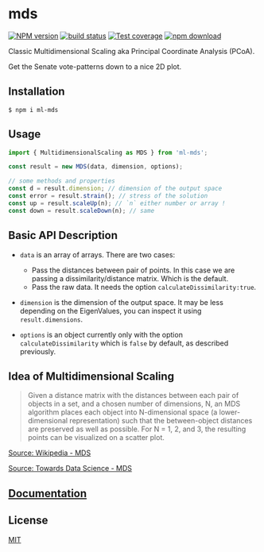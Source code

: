 # mds

[![NPM version][npm-image]][npm-url]
[![build status][ci-image]][ci-url]
[![Test coverage][codecov-image]][codecov-url]
[![npm download][download-image]][download-url]

Classic Multidimensional Scaling aka Principal Coordinate Analysis (PCoA).

Get the Senate vote-patterns down to a nice 2D plot.

## Installation

`$ npm i ml-mds`

## Usage

```js
import { MultidimensionalScaling as MDS } from 'ml-mds';

const result = new MDS(data, dimension, options);

// some methods and properties
const d = result.dimension; // dimension of the output space
const error = result.strain(); // stress of the solution
const up = result.scaleUp(n); // `n` either number or array !
const down = result.scaleDown(n); // same
```

## Basic API Description

- `data` is an array of arrays. There are two cases:

  - Pass the distances between pair of points.
    In this case we are passing a dissimilarity/distance matrix. Which is the default.
  - Pass the raw data. It needs the option `calculateDissimilarity:true`.

- `dimension` is the dimension of the output space. It may be less depending on the EigenValues, you can inspect it using `result.dimensions`.

- `options` is an object currently only with the option `calculateDissimilarity` which is `false` by default, as described previously.

## Idea of Multidimensional Scaling

> Given a distance matrix with the distances between each pair of objects in a set, and a chosen number of dimensions, N, an MDS algorithm places each object into N-dimensional space (a lower-dimensional representation) such that the between-object distances are preserved as well as possible. For N = 1, 2, and 3, the resulting points can be visualized on a scatter plot.

[Source: Wikipedia - MDS](https://en.wikipedia.org/wiki/Multidimensional_scaling)


[Source: Towards Data Science - MDS](https://towardsdatascience.com/multidimensional-scaling-d84c2a998f72)

## [Documentation](https://mljs.github.io/mds/)

## License

[MIT](./LICENSE)

[npm-image]: https://img.shields.io/npm/v/ml-mds.svg
[npm-url]: https://www.npmjs.com/package/ml-mds
[ci-image]: https://github.com/mljs/mds/workflows/Node.js%20CI/badge.svg?branch=main
[ci-url]: https://github.com/mljs/mds/actions?query=workflow%3A%22Node.js+CI%22
[codecov-image]: https://img.shields.io/codecov/c/github/mljs/mds.svg
[codecov-url]: https://codecov.io/gh/mljs/mds
[download-image]: https://img.shields.io/npm/dm/ml-mds.svg
[download-url]: https://www.npmjs.com/package/ml-mds
